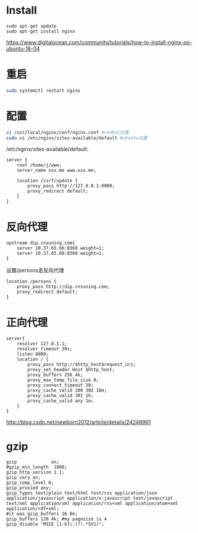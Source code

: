 # Install

```
sudo apt-get update
sudo apt-get install nginx
```

https://www.digitalocean.com/community/tutorials/how-to-install-nginx-on-ubuntu-16-04

# 重启

```bash
sudo systemctl restart nginx
```

# 配置

```bash
vi /usr/local/nginx/conf/nginx.conf #redhat位置
sudo vi /etc/nginx/sites-available/default #ubuntu位置
```

/etc/nginx/sites-available/default:

```
server {
    root /home/j/www;
    server_name xxx.me www.xxx.me;

    location /csrf/update {
        proxy_pass http://127.0.0.1:8000;
        proxy_redirect default;
    }
}
```

# 反向代理

```
upstream dip.cnsuning.com{
    server 10.37.65.66:8360 weight=1;
    server 10.37.65.68:8360 weight=1;
}
```

设置/persons走反向代理

```
location /persons {
    proxy_pass http://dip.cnsuning.com;
    proxy_redirect default;
}
```

# 正向代理

```
server{  
    resolver 127.0.1.1;  
    resolver_timeout 30s;   
    listen 8000;  
    location / {  
        proxy_pass http://$http_host$request_uri;  
        proxy_set_header Host $http_host;  
        proxy_buffers 256 4k;  
        proxy_max_temp_file_size 0;  
        proxy_connect_timeout 30;  
        proxy_cache_valid 200 302 10m;  
        proxy_cache_valid 301 1h;  
        proxy_cache_valid any 1m;  
    }  
}  
```

http://blog.csdn.net/newborn2012/article/details/24248961

# gzip

```
gzip             on;
#gzip_min_length  1000;
gzip_http_version 1.1;
gzip_vary on;
gzip_comp_level 6;
gzip_proxied any;
gzip_types text/plain text/html text/css application/json application/javascript application/x-javascript text/javascript text/xml application/xml application/rss+xml application/atom+xml application/rdf+xml;
#it was gzip_buffers 16 8k; 
gzip_buffers 128 4k; #my pagesize is 4
gzip_disable "MSIE [1-6]\.(?!.*SV1)";
```